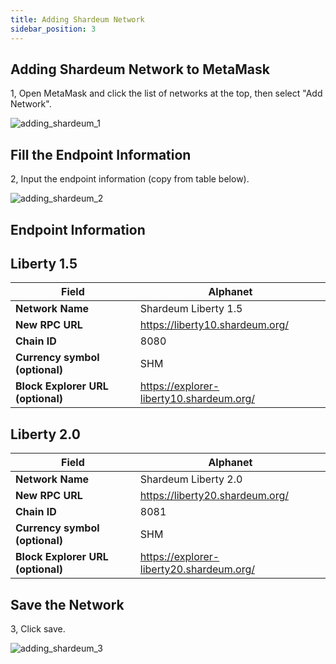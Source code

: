 ```yaml
---
title: Adding Shardeum Network
sidebar_position: 3
---
```


## Adding Shardeum Network to MetaMask

1, Open MetaMask and click the list of networks at the top, then select "Add Network".

![adding_shardeum_1](/img/adding_shardeum/adding_shardeum_1.png)

## Fill the Endpoint Information

2, Input the endpoint information (copy from table below).

![adding_shardeum_2](/img/adding_shardeum/adding_shardeum_2.png)

## Endpoint Information

## Liberty 1.5

| **Field**                         	| **Alphanet**               	
|-----------------------------------	|----------------------------
| **Network Name**                  	| Shardeum Liberty 1.5       	
| **New RPC URL**                   	| https://liberty10.shardeum.org/                     
| **Chain ID**                      	| 8080                        	
| **Currency symbol (optional)**    	| SHM                       	
| **Block Explorer URL (optional)** 	| https://explorer-liberty10.shardeum.org/

## Liberty 2.0

| **Field**                         	| **Alphanet**               	
|-----------------------------------	|----------------------------
| **Network Name**                  	| Shardeum Liberty 2.0       	
| **New RPC URL**                   	| https://liberty20.shardeum.org/                     
| **Chain ID**                      	| 8081                        	
| **Currency symbol (optional)**    	| SHM                       	
| **Block Explorer URL (optional)** 	| https://explorer-liberty20.shardeum.org/


## Save the Network

3, Click save.

![adding_shardeum_3](/img/adding_shardeum/adding_shardeum_3.png)

